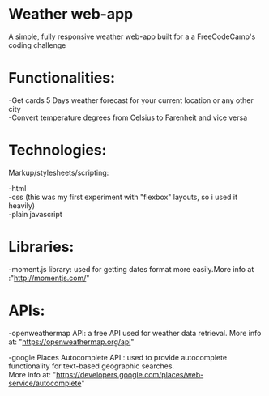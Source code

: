 # Weather web-app
A simple, fully responsive weather web-app built for a a FreeCodeCamp's coding challenge 

# Functionalities:

-Get cards 5 Days weather forecast for your current location or any other city  
-Convert temperature degrees from Celsius to Farenheit and vice versa   

# Technologies:  

 Markup/stylesheets/scripting:  
 
 -html  
 -css (this was my first experiment with "flexbox" layouts, so i used it heavily)  
 -plain javascript  
  
# Libraries:  

 -moment.js library: used for getting dates format more easily.More info at :"http://momentjs.com/"   
 
# APIs:  

 -openweathermap API: a free API used for weather data retrieval. More info at: "https://openweathermap.org/api"   

 -google Places Autocomplete API : used to provide autocomplete functionality for text-based geographic searches.   
                                   More info at: "https://developers.google.com/places/web-service/autocomplete"
